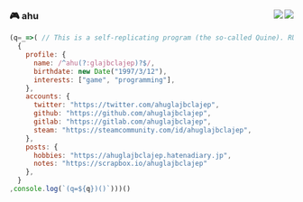 ### 🎮 ahu <a href="https://steamcommunity.com/id/ahuglajbclajep/"><img align="right" src="https://img.shields.io/badge/-Steam-blue?logo=steam&style=flat-square" /></a><a href="https://Twitter.com/ahuglajbclajep" ><img align="right" src="https://img.shields.io/badge/twitter--lightgrey?logo=twitter&style=social" /></a>

```js
(q=_=>( // This is a self-replicating program (the so-called Quine). RUN ME!
  {
    profile: {
      name: /^ahu(?:glajbclajep)?$/,
      birthdate: new Date("1997/3/12"),
      interests: ["game", "programming"],
    },
    accounts: {
      twitter: "https://twitter.com/ahuglajbclajep",
      github: "https://github.com/ahuglajbclajep",
      gitlab: "https://gitlab.com/ahuglajbclajep",
      steam: "https://steamcommunity.com/id/ahuglajbclajep",
    },
    posts: {
      hobbies: "https://ahuglajbclajep.hatenadiary.jp",
      notes: "https://scrapbox.io/ahuglajbclajep"
    },
  }
,console.log(`(q=${q})()`)))()
```
